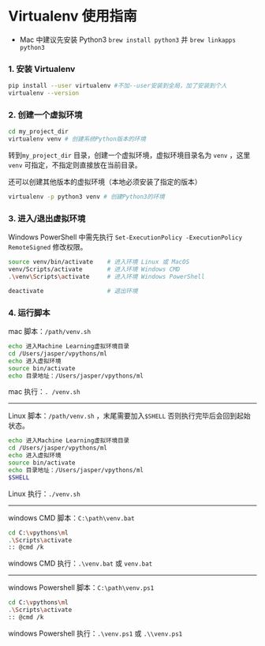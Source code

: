 # Virtualenv 使用指南

- Mac 中建议先安装 Python3 `brew install python3` 并 `brew linkapps python3`

### 1. 安装 Virtualenv

```bash
pip install --user virtualenv #不加--user安装到全局，加了安装到个人
virtualenv --version
```

### 2. 创建一个虚拟环境

```bash
cd my_project_dir
virtualenv venv # 创建系统Python版本的环境
```

转到`my_project_dir` 目录，创建一个虚拟环境，虚拟环境目录名为 `venv` ，这里 `venv` 可指定，不指定则直接放在当前目录。

还可以创建其他版本的虚拟环境（本地必须安装了指定的版本）

```bash
virtualenv -p python3 venv # 创建Python3的环境
```

### 3. 进入/退出虚拟环境

Windows PowerShell 中需先执行 `Set-ExecutionPolicy -ExecutionPolicy RemoteSigned` 修改权限。

```bash
source venv/bin/activate	# 进入环境 Linux 或 MacOS
venv/Scripts/activate		# 进入环境 Windows CMD
.\venv\Scripts\activate		# 进入环境 Windows PowerShell

deactivate					# 退出环境
```

### 4. 运行脚本

mac 脚本：`/path/venv.sh`

```bash
echo 进入Machine Learning虚拟环境目录
cd /Users/jasper/vpythons/ml
echo 进入虚拟环境
source bin/activate
echo 目录地址：/Users/jasper/vpythons/ml
```

mac 执行：`. /venv.sh`

---

Linux 脚本：`/path/venv.sh` ，末尾需要加入`$SHELL` 否则执行完毕后会回到起始状态。

```bash
echo 进入Machine Learning虚拟环境目录
cd /Users/jasper/vpythons/ml
echo 进入虚拟环境
source bin/activate
echo 目录地址：/Users/jasper/vpythons/ml
$SHELL
```

Linux 执行：`./venv.sh`

---

windows CMD 脚本：`C:\path\venv.bat`

```bash
cd C:\vpythons\ml
.\Scripts\activate
:: @cmd /k
```

windows CMD 执行：`.\venv.bat` 或 `venv.bat`

---

windows Powershell 脚本：`C:\path\venv.ps1`

```bash
cd C:\vpythons\ml
.\Scripts\activate
:: @cmd /k
```

windows Powershell 执行：`.\venv.ps1` 或 `.\\venv.ps1`
